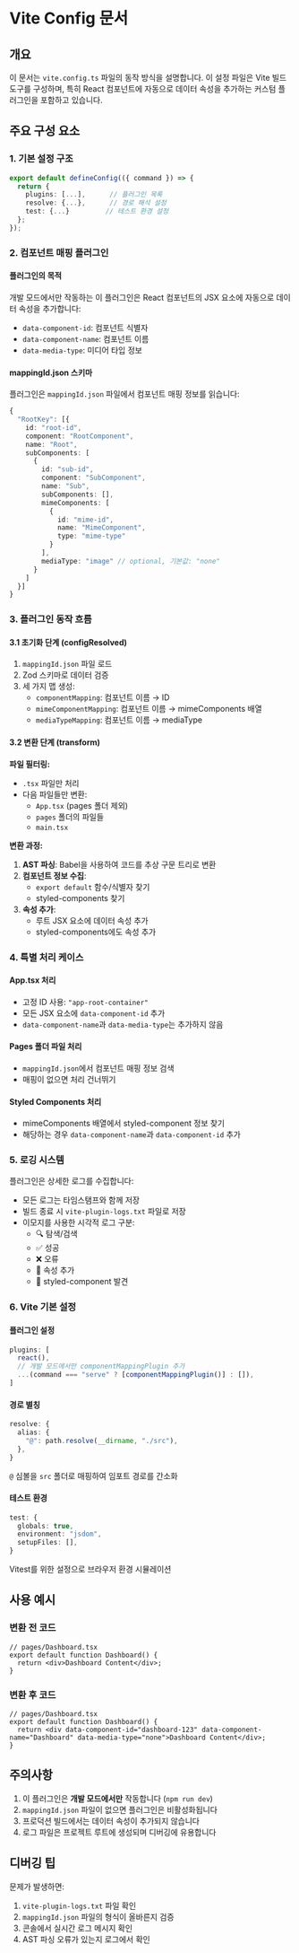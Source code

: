 # Vite Config 문서

## 개요

이 문서는 `vite.config.ts` 파일의 동작 방식을 설명합니다. 이 설정 파일은 Vite 빌드 도구를 구성하며, 특히 React 컴포넌트에 자동으로 데이터 속성을 추가하는 커스텀 플러그인을 포함하고 있습니다.

## 주요 구성 요소

### 1. 기본 설정 구조

```typescript
export default defineConfig(({ command }) => {
  return {
    plugins: [...],      // 플러그인 목록
    resolve: {...},      // 경로 해석 설정
    test: {...}         // 테스트 환경 설정
  };
});
```

### 2. 컴포넌트 매핑 플러그인

#### 플러그인의 목적
개발 모드에서만 작동하는 이 플러그인은 React 컴포넌트의 JSX 요소에 자동으로 데이터 속성을 추가합니다:
- `data-component-id`: 컴포넌트 식별자
- `data-component-name`: 컴포넌트 이름
- `data-media-type`: 미디어 타입 정보

#### mappingId.json 스키마

플러그인은 `mappingId.json` 파일에서 컴포넌트 매핑 정보를 읽습니다:

```typescript
{
  "RootKey": [{
    id: "root-id",
    component: "RootComponent",
    name: "Root",
    subComponents: [
      {
        id: "sub-id",
        component: "SubComponent",
        name: "Sub",
        subComponents: [],
        mimeComponents: [
          {
            id: "mime-id",
            name: "MimeComponent",
            type: "mime-type"
          }
        ],
        mediaType: "image" // optional, 기본값: "none"
      }
    ]
  }]
}
```

### 3. 플러그인 동작 흐름

#### 3.1 초기화 단계 (configResolved)
1. `mappingId.json` 파일 로드
2. Zod 스키마로 데이터 검증
3. 세 가지 맵 생성:
   - `componentMapping`: 컴포넌트 이름 → ID
   - `mimeComponentMapping`: 컴포넌트 이름 → mimeComponents 배열
   - `mediaTypeMapping`: 컴포넌트 이름 → mediaType

#### 3.2 변환 단계 (transform)

**파일 필터링:**
- `.tsx` 파일만 처리
- 다음 파일들만 변환:
  - `App.tsx` (pages 폴더 제외)
  - `pages` 폴더의 파일들
  - `main.tsx`

**변환 과정:**

1. **AST 파싱**: Babel을 사용하여 코드를 추상 구문 트리로 변환
2. **컴포넌트 정보 수집**:
   - `export default` 함수/식별자 찾기
   - styled-components 찾기
3. **속성 추가**:
   - 루트 JSX 요소에 데이터 속성 추가
   - styled-components에도 속성 추가

### 4. 특별 처리 케이스

#### App.tsx 처리
- 고정 ID 사용: `"app-root-container"`
- 모든 JSX 요소에 `data-component-id` 추가
- `data-component-name`과 `data-media-type`는 추가하지 않음

#### Pages 폴더 파일 처리
- `mappingId.json`에서 컴포넌트 매핑 정보 검색
- 매핑이 없으면 처리 건너뛰기

#### Styled Components 처리
- mimeComponents 배열에서 styled-component 정보 찾기
- 해당하는 경우 `data-component-name`과 `data-component-id` 추가

### 5. 로깅 시스템

플러그인은 상세한 로그를 수집합니다:
- 모든 로그는 타임스탬프와 함께 저장
- 빌드 종료 시 `vite-plugin-logs.txt` 파일로 저장
- 이모지를 사용한 시각적 로그 구분:
  - 🔍 탐색/검색
  - ✅ 성공
  - ❌ 오류
  - 🚀 속성 추가
  - 💅 styled-component 발견

### 6. Vite 기본 설정

#### 플러그인 설정
```typescript
plugins: [
  react(),
  // 개발 모드에서만 componentMappingPlugin 추가
  ...(command === "serve" ? [componentMappingPlugin()] : []),
]
```

#### 경로 별칭
```typescript
resolve: {
  alias: {
    "@": path.resolve(__dirname, "./src"),
  },
}
```
`@` 심볼을 `src` 폴더로 매핑하여 임포트 경로를 간소화

#### 테스트 환경
```typescript
test: {
  globals: true,
  environment: "jsdom",
  setupFiles: [],
}
```
Vitest를 위한 설정으로 브라우저 환경 시뮬레이션

## 사용 예시

### 변환 전 코드
```tsx
// pages/Dashboard.tsx
export default function Dashboard() {
  return <div>Dashboard Content</div>;
}
```

### 변환 후 코드
```tsx
// pages/Dashboard.tsx
export default function Dashboard() {
  return <div data-component-id="dashboard-123" data-component-name="Dashboard" data-media-type="none">Dashboard Content</div>;
}
```

## 주의사항

1. 이 플러그인은 **개발 모드에서만** 작동합니다 (`npm run dev`)
2. `mappingId.json` 파일이 없으면 플러그인은 비활성화됩니다
3. 프로덕션 빌드에서는 데이터 속성이 추가되지 않습니다
4. 로그 파일은 프로젝트 루트에 생성되며 디버깅에 유용합니다

## 디버깅 팁

문제가 발생하면:
1. `vite-plugin-logs.txt` 파일 확인
2. `mappingId.json` 파일의 형식이 올바른지 검증
3. 콘솔에서 실시간 로그 메시지 확인
4. AST 파싱 오류가 있는지 로그에서 확인